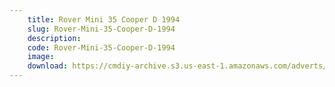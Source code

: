 ```yaml
---
    title: Rover Mini 35 Cooper D 1994
    slug: Rover-Mini-35-Cooper-D-1994
    description:
    code: Rover-Mini-35-Cooper-D-1994
    image:
    download: https://cmdiy-archive.s3.us-east-1.amazonaws.com/adverts/documents/Rover+Mini+35+Cooper+D+1994.pdf
---
```

<!-- Content of the page -->

##
        